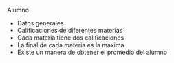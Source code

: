 Alumno
- Datos generales
- Calificaciones de diferentes materias
- Cada materia tiene dos calificaciones
- La final de cada materia es la maxima
- Existe un manera de obtener el promedio del alumno
